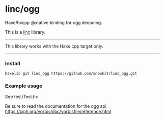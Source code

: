 # linc/ogg
Haxe/hxcpp @:native binding for ogg decoding.

This is a [linc](http://snowkit.github.io/linc/) library.

---

This library works with the Haxe cpp target only.

---

### Install

`haxelib git linc_ogg https://github.com/snowkit/linc_ogg.git`

### Example usage

See test/Test.hx

Be sure to read the documentation for the ogg api.
https://xiph.org/vorbis/doc/vorbisfile/reference.html


